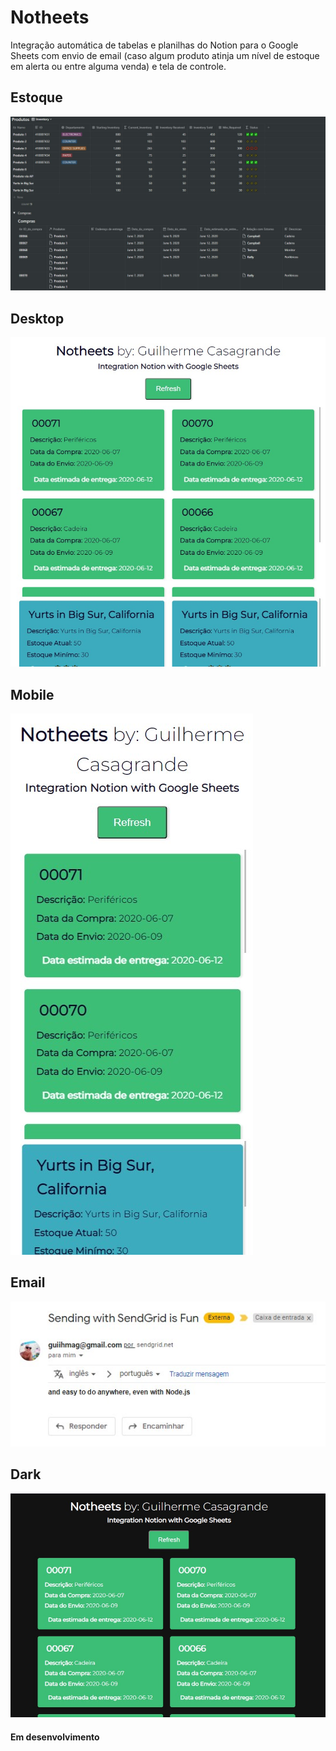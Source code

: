 # Notheets 

Integração automática de tabelas e planilhas do Notion para o Google Sheets com envio de email (caso algum produto atinja um nível de estoque em alerta ou entre alguma venda) e tela de controle.

## Estoque
<img src="assets_readme/estoque.jpg"/>

## Desktop
<img src="assets_readme/notheets1.jpg"/>

## Mobile
<img src="assets_readme/notheets2.jpg"/>

## Email
<img src="assets_readme/email.jpg"/>

## Dark
<img src="assets_readme/notheets_dark.jpg"/>


#### Em desenvolvimento
